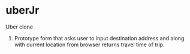 # uberJr
Uber clone

1. Prototype
form that asks user to input destination address and along with current location from browser returns travel time of trip.
